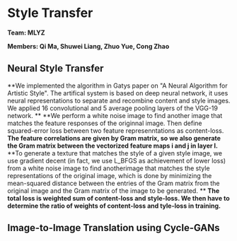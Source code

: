 # Style Transfer

**Team: MLYZ**

**Members\: Qi Ma, Shuwei Liang, Zhuo Yue, Cong Zhao**

## Neural Style Transfer
**We implemented the algorithm in Gatys paper on "A Neural Algorithm for Artistic Style". The artifical system is based on deep neural network, it uses neural representations to separate and recombine content and style images. We applied 16 convolutional and 5 average pooling layers of the VGG-19 network. **
**We perform a white noise image to find another image that matches the feature responses of the originnal image. Then define squared-error loss between two feature represenntations as content-loss. 
**The feature correlations are given by Gram matrix, so we also generate the Gram matrix between the vectorized feature maps i and j in layer l.**
**To generate a texture that matches the style of a given style image, we use gradient decent (in fact, we use L_BFGS as achievement of lower loss) from a white noise image to find anotherimage that matches the style representations of the original image, which is done by minimizing the mean-squared distance between the entries of the Gram matrix from the original image and the Gram matrix of the image to be generated. **
**The total loss is weighted sum of content-loss and style-loss. We then have to determine the ratio of weights of content-loss and tyle-loss in training.**

## Image-to-Image Translation using Cycle-GANs
